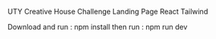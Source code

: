UTY Creative House Challenge Landing Page React Tailwind 

Download and run : npm install 
then run : npm run dev
